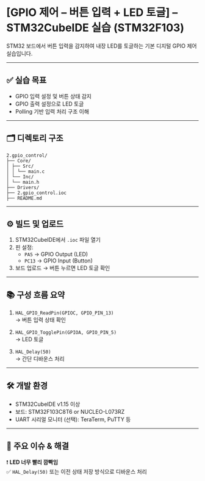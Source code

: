 # [GPIO 제어 – 버튼 입력 + LED 토글] – STM32CubeIDE 실습 (STM32F103)

STM32 보드에서 버튼 입력을 감지하여 내장 LED를 토글하는 기본 디지털 GPIO 제어 실습입니다.

---

## ✅ 실습 목표

- GPIO 입력 설정 및 버튼 상태 감지
- GPIO 출력 설정으로 LED 토글
- Polling 기반 입력 처리 구조 이해

---

## 🗂️ 디렉토리 구조
```
2.gpio_control/
├── Core/
│ ├── Src/
│ │ └── main.c
│ └── Inc/
│ └── main.h
├── Drivers/
├── 2.gpio_control.ioc
├── README.md
```
---

## ⚙️ 빌드 및 업로드

1. STM32CubeIDE에서 `.ioc` 파일 열기
2. 핀 설정:
   - `PA5` → GPIO Output (LED)
   - `PC13` → GPIO Input (Button)
3. 보드 업로드 → 버튼 누르면 LED 토글 확인

---

## 📚 구성 흐름 요약

1. `HAL_GPIO_ReadPin(GPIOC, GPIO_PIN_13)`  
   → 버튼 입력 상태 확인

2. `HAL_GPIO_TogglePin(GPIOA, GPIO_PIN_5)`  
   → LED 토글

3. `HAL_Delay(50)`  
   → 간단 디바운스 처리

---

## 🛠️ 개발 환경

- STM32CubeIDE v1.15 이상
- 보드: STM32F103C8T6 or NUCLEO-L073RZ
- UART 시리얼 모니터 (선택): TeraTerm, PuTTY 등

---

## 🐛 주요 이슈 & 해결

❗ **LED 너무 빨리 깜빡임**  
✅ `HAL_Delay(50)` 또는 이전 상태 저장 방식으로 디바운스 처리

